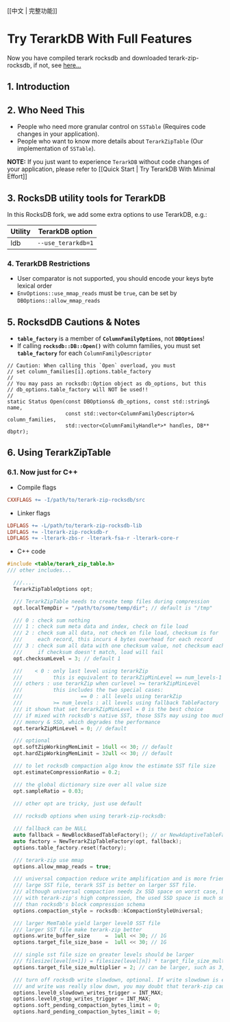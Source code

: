[[中文 | 完整功能]]

# Try TerarkDB With Full Features
Now you have compiled terark rocksdb and downloaded terark-zip-rocksdb, if not, see [here...](Home)

## 1. Introduction

## 2. Who Need This
- People who need more granular control on `SSTable` (Requires code changes in your application).
- People who want to know more details about `TerarkZipTable` (Our implementation of `SSTable`).

**NOTE:** If you just want to experience `TerarkDB` without code changes of your application, please refer to [[Quick Start | Try TerarkDB With Minimal Effort]]

## 3. RocksDB utility tools for TerarkDB

In this RocksDB fork, we add some extra options to use TerarkDB, e.g.:

|Utility|TerarkDB option|
|-------|--------------|
|ldb|`--use_terarkdb=1`|

### 4. TerarkDB Restrictions
- User comparator is not supported, you should encode your keys byte lexical order
- `EnvOptions::use_mmap_reads` must be `true`, can be set by `DBOptions::allow_mmap_reads`

## 5. RocksdDB Cautions & Notes
- **`table_factory`** is a member of **`ColumnFamilyOptions`**, not **`DBOptions`**!
- If calling **`rocksdb::DB::Open()`** with column families, you must set **`table_factory`** for each `ColumnFamilyDescriptor`
```
// Caution: When calling this `Open` overload, you must 
// set column_families[i].options.table_factory
//
// You may pass an rocksdb::Option object as db_options, but this
// db_options.table_factory will NOT be used!!
//
static Status Open(const DBOptions& db_options, const std::string& name,
                   const std::vector<ColumnFamilyDescriptor>& column_families,
                   std::vector<ColumnFamilyHandle*>* handles, DB** dbptr);
```

## 6. Using TerarkZipTable

### 6.1. Now just for C++

- Compile flags
```makefile
CXXFLAGS += -I/path/to/terark-zip-rocksdb/src
```
- Linker flags
```makefile
LDFLAGS += -L/path/to/terark-zip-rocksdb-lib
LDFLAGS += -lterark-zip-rocksdb-r
LDFLAGS += -lterark-zbs-r -lterark-fsa-r -lterark-core-r
```

- C++ code

```c++
#include <table/terark_zip_table.h>
/// other includes...

  ///....
  TerarkZipTableOptions opt;

  /// TerarkZipTable needs to create temp files during compression
  opt.localTempDir = "/path/to/some/temp/dir"; // default is "/tmp"

  /// 0 : check sum nothing
  /// 1 : check sum meta data and index, check on file load
  /// 2 : check sum all data, not check on file load, checksum is for
  ///     each record, this incurs 4 bytes overhead for each record
  /// 3 : check sum all data with one checksum value, not checksum each record,
  ///     if checksum doesn't match, load will fail
  opt.checksumLevel = 3; // default 1

  ///    < 0 : only last level using terarkZip
  ///          this is equivalent to terarkZipMinLevel == num_levels-1
  /// others : use terarkZip when curlevel >= terarkZipMinLevel
  ///          this includes the two special cases:
  ///                   == 0 : all levels using terarkZip
  ///          >= num_levels : all levels using fallback TableFactory
  /// it shown that set terarkZipMinLevel = 0 is the best choice
  /// if mixed with rocksdb's native SST, those SSTs may using too much
  /// memory & SSD, which degrades the performance
  opt.terarkZipMinLevel = 0; // default

  /// optional
  opt.softZipWorkingMemLimit = 16ull << 30; // default
  opt.hardZipWorkingMemLimit = 32ull << 30; // default

  /// to let rocksdb compaction algo know the estimate SST file size
  opt.estimateCompressionRatio = 0.2;

  /// the global dictionary size over all value size
  opt.sampleRatio = 0.03;
 
  /// other opt are tricky, just use default

  /// rocksdb options when using terark-zip-rocksdb:

  /// fallback can be NULL
  auto fallback = NewBlockBasedTableFactory(); // or NewAdaptiveTableFactory();
  auto factory = NewTerarkZipTableFactory(opt, fallback);
  options.table_factory.reset(factory);

  /// terark-zip use mmap
  options.allow_mmap_reads = true;

  /// universal compaction reduce write amplification and is more friendly for
  /// large SST file, terark SST is better on larger SST file.
  /// although universal compaction needs 2x SSD space on worst case, but
  /// with terark-zip's high compression, the used SSD space is much smaller
  /// than rocksdb's block compression schema
  options.compaction_style = rocksdb::kCompactionStyleUniversal;

  /// larger MemTable yield larger level0 SST file
  /// larger SST file make terark-zip better
  options.write_buffer_size     =  1ull << 30; // 1G
  options.target_file_size_base =  1ull << 30; // 1G

  /// single sst file size on greater levels should be larger
  /// filesize(level[n+1]) = filesize(level[n]) * target_file_size_multiplier
  options.target_file_size_multiplier = 2; // can be larger, such as 3,5,10

  /// turn off rocksdb write slowdown, optional. If write slowdown is enabled
  /// and write was really slow down, you may doubt that terark-zip caused it
  options.level0_slowdown_writes_trigger = INT_MAX;
  options.level0_stop_writes_trigger = INT_MAX;
  options.soft_pending_compaction_bytes_limit = 0;
  options.hard_pending_compaction_bytes_limit = 0;
```
